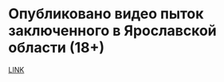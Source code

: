 # Опубликовано видео пыток заключенного в Ярославской области (18+)



[LINK](https://varlamov.ru/3016516.html)
